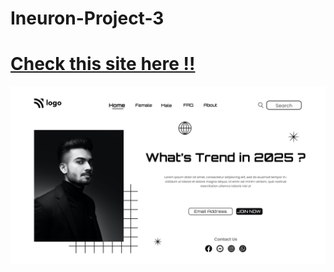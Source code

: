 # Ineuron-Project-3

# [Check this site here !!](https://pankaj-kb.github.io/Ineuron-Project-3/)

![site-preview](output.png)